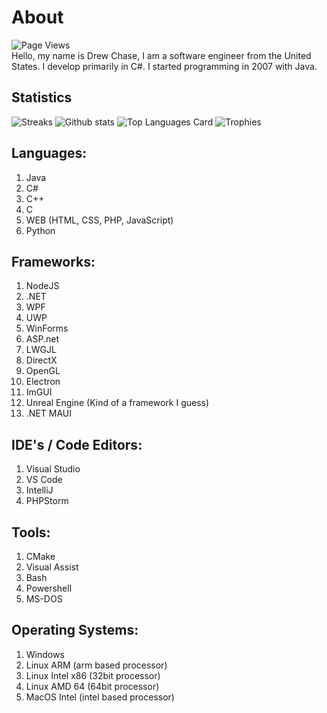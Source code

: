 # About
![Page Views](https://komarev.com/ghpvc/?username=dcmanproductions&label=Profile%20views&color=0e75b6&style=flat)   
Hello, my name is Drew Chase, I am a software engineer from the United States.  I develop primarily in C#.  I started programming in 2007 with Java.

## Statistics
![Streaks](https://github-readme-streak-stats.herokuapp.com/?user=dcmanproductions&theme=radical&hide_border=true)
![Github stats](https://github-readme-stats.vercel.app/api?username=dcmanproductions&theme=radical&show_icons=true&count_private=true&include_all_commits=true&hide_border=true)
![Top Languages Card](https://github-readme-stats.vercel.app/api/top-langs/?username=dcmanproductions&theme=radical&hide_border=true)
![Trophies](https://github-profile-trophy.vercel.app/?username=dcmanproductions&theme=radical)   


## Languages:
1. Java
2. C#
3. C++
4. C
5. WEB (HTML, CSS, PHP, JavaScript)
6. Python

## Frameworks:
1. NodeJS
2. .NET
3. WPF
4. UWP
5. WinForms
6. ASP.net
7. LWGJL
8. DirectX
9. OpenGL
10. Electron
11. ImGUI
12. Unreal Engine (Kind of a framework I guess)
13. .NET MAUI

## IDE's / Code Editors:
1. Visual Studio
2. VS Code
3. IntelliJ
4. PHPStorm

## Tools:
1. CMake
2. Visual Assist
3. Bash
4. Powershell
5. MS-DOS

## Operating Systems:
1. Windows
2. Linux ARM (arm based processor)
3. Linux Intel x86 (32bit processor)
4. Linux AMD 64 (64bit processor)
5. MacOS Intel (intel based processor)
